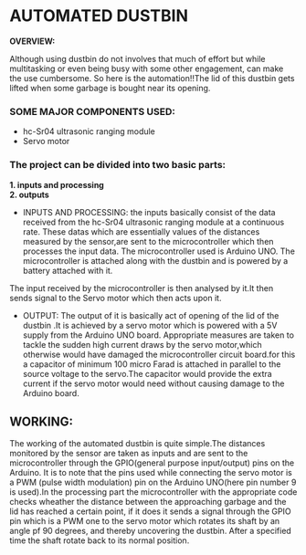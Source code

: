 # AUTOMATED DUSTBIN
 
**OVERVIEW:**

Although using dustbin do not involves that much of effort but while multitasking or even 
being busy with some other
engagement, can make the use cumbersome.
So here is the automation!!The lid of this dustbin gets lifted when some garbage is bought
near its opening.


### SOME MAJOR COMPONENTS USED:
* hc-Sr04 ultrasonic ranging module
* Servo motor
### The project can be divided into two basic parts:
 **1. inputs and processing**  
 **2. outputs**
    
* INPUTS AND PROCESSING:
the inputs basically consist of the data received from the hc-Sr04 ultrasonic ranging
module at a continuous rate. These datas which are essentially values of the distances
measured by the sensor,are sent to the microcontroller which then processes the input 
data. The microcontroller used is Arduino UNO. The microcontroller is attached along 
with the dustbin and is powered by a battery attached with it.
             
The input received by the microcontroller is then analysed by it.It then sends signal 
to the Servo motor which then acts upon it.
* OUTPUT:
The output of it is basically act of opening of the lid of the dustbin .It is achieved 
by a servo motor which is powered with a 5V supply from the Arduino UNO board. Appropriate
measures are taken to tackle the sudden high current draws by the servo motor,which otherwise
would have damaged the microcontroller circuit board.for this a capacitor of minimum 
100 micro Farad is attached in parallel to the source voltage to the servo.The capacitor
would provide the extra current if the servo motor would need without causing damage to 
the Arduino board.
## WORKING:
The working of the automated dustbin is quite simple.The distances monitored by the sensor are 
taken as inputs and are sent to the microcontroller through the GPIO(general purpose input/output)
pins on the Arduino. It is to note that the pins used while connecting the servo motor is a PWM
(pulse width modulation) pin on the Arduino UNO(here pin number 9 is used).In the processing part
the microcontroller with the appropriate code checks wheather the distance between the approaching
garbage and the lid has reached a certain point, if it does it sends a signal through the GPIO pin
which is a PWM one to the servo motor which rotates its shaft by an angle pf 90 degrees, and thereby
uncovering the dustbin. After a specified time the shaft rotate back to its normal position.
            
            
            
            
